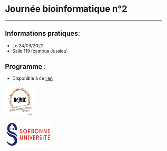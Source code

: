 # Journée bioinformatique n°2
---

## Informations pratiques:
- Le 24/06/2022
- Salle 119 (campus Jussieu)

## Programme :

- Disponible à ce [lien](Cours/Rejmic_intro_2022.pdf)
<p >
  <img src="Images/logo_ReJMIC.PNG" width="100" height="100">
</p>
<p >
  <img src="Images/Logo_Sorbonne_Universite.png" width="150" height="80">
</p>

